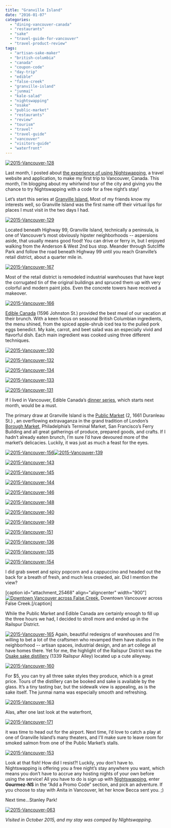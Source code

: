 ```yaml
---
title: "Granville Island"
date: "2016-01-07"
categories: 
  - "dining-vancouver-canada"
  - "restaurants"
  - "sake"
  - "travel-guide-for-vancouver"
  - "travel-product-review"
tags: 
  - "artisan-sake-maker"
  - "british-columbia"
  - "canada"
  - "coupon-code"
  - "day-trip"
  - "edible"
  - "false-creek"
  - "granville-island"
  - "junmai"
  - "kale-salad"
  - "nightswapping"
  - "osake"
  - "public-market"
  - "restaurants"
  - "review"
  - "tourism"
  - "travel"
  - "travel-guide"
  - "vancouver"
  - "visitors-guide"
  - "waterfront"
---
```


[![2015-Vancouver-128](http://s3.amazonaws.com/thegourmez-wpmedia/2016/01/2015-Vancouver-128.jpg)](http://s3.amazonaws.com/thegourmez-wpmedia/2016/01/2015-Vancouver-128.jpg)

Last month, I posted about [the experience of using Nightswapping](http://thegourmez.com/2015/12/07/product-review-nightswapping-a-new-travel-lodging-exchange-site/), a travel website and application, to make my first trip to Vancouver, Canada. This month, I’m blogging about my whirlwind tour of the city and giving you the chance to try Nightswapping with a code for a free night’s stay!

Let’s start this series at [Granville Island.](http://www.granvilleisland.com/) Most of my friends know my interests well, so Granville Island was the first name off their virtual lips for places I must visit in the two days I had.

[![2015-Vancouver-129](http://s3.amazonaws.com/thegourmez-wpmedia/2016/01/2015-Vancouver-129-500x334.jpg)](http://s3.amazonaws.com/thegourmez-wpmedia/2016/01/2015-Vancouver-129.jpg)

Located beneath Highway 99, Granville Island, technically a peninsula, is one of Vancouver’s most obviously hipster neighborhoods -- aspersions aside, that usually means good food! You can drive or ferry in, but I enjoyed walking from the Anderson & West 2nd bus stop. Meander through Sutcliffe Park and follow the road beneath Highway 99 until you reach Granville’s retail district, about a quarter mile in.

[![2015-Vancouver-167](http://s3.amazonaws.com/thegourmez-wpmedia/2016/01/2015-Vancouver-167-500x334.jpg)](http://s3.amazonaws.com/thegourmez-wpmedia/2016/01/2015-Vancouver-167.jpg)

Most of the retail district is remodeled industrial warehouses that have kept the corrugated tin of the original buildings and spruced them up with very colorful and modern paint jobs. Even the concrete towers have received a makeover.

[![2015-Vancouver-166](http://s3.amazonaws.com/thegourmez-wpmedia/2016/01/2015-Vancouver-166-500x291.jpg)](http://s3.amazonaws.com/thegourmez-wpmedia/2016/01/2015-Vancouver-166.jpg)

[Edible Canada](http://www.ediblecanada.com/) (1596 Johnston St.) provided the best meal of our vacation at their brunch. With a keen focus on seasonal British Columbian ingredients, the menu shined, from the spiced apple-shrub iced tea to the pulled pork eggs benedict. My kale, carrot, and beet salad was an especially vivid and flavorful dish. Each main ingredient was cooked using three different techniques.

[![2015-Vancouver-130](http://s3.amazonaws.com/thegourmez-wpmedia/2016/01/2015-Vancouver-130-500x379.jpg)](http://s3.amazonaws.com/thegourmez-wpmedia/2016/01/2015-Vancouver-130.jpg)

[![2015-Vancouver-132](http://s3.amazonaws.com/thegourmez-wpmedia/2016/01/2015-Vancouver-132-334x500.jpg)](http://s3.amazonaws.com/thegourmez-wpmedia/2016/01/2015-Vancouver-132.jpg)

[![2015-Vancouver-134](http://s3.amazonaws.com/thegourmez-wpmedia/2016/01/2015-Vancouver-134-500x334.jpg)](http://s3.amazonaws.com/thegourmez-wpmedia/2016/01/2015-Vancouver-134.jpg)

[![2015-Vancouver-133](http://s3.amazonaws.com/thegourmez-wpmedia/2016/01/2015-Vancouver-133-500x334.jpg)](http://s3.amazonaws.com/thegourmez-wpmedia/2016/01/2015-Vancouver-133.jpg)

[![2015-Vancouver-131](http://s3.amazonaws.com/thegourmez-wpmedia/2016/01/2015-Vancouver-131-500x334.jpg)](http://s3.amazonaws.com/thegourmez-wpmedia/2016/01/2015-Vancouver-131.jpg)

If I lived in Vancouver, Edible Canada’s [dinner series](http://www.ediblecanada.com/tours-and-events/canadian-table-dinners/), which starts next month, would be a must.

The primary draw at Granville Island is the [Public Market](http://granvilleisland.com/public-market) (2, 1661 Duranleau St.) , an overflowing extravaganza in the grand tradition of London’s [Borough Market,](http://thegourmez.com/2010/11/23/london-in-october-2010-part-2-borough-market-the-london-bridge-and-camden-town/) Philadelphia’s Terminal Market, San Francisco’s Ferry Building and all great gatherings of produce, prepared goods, and crafts. If I hadn’t already eaten brunch, I’m sure I’d have devoured more of the market’s delicacies. Luckily, it was just as much a feast for the eyes.

[![2015-Vancouver-156](http://s3.amazonaws.com/thegourmez-wpmedia/2016/01/2015-Vancouver-156-500x334.jpg)](http://s3.amazonaws.com/thegourmez-wpmedia/2016/01/2015-Vancouver-156.jpg)[![2015-Vancouver-139](http://s3.amazonaws.com/thegourmez-wpmedia/2016/01/2015-Vancouver-139-500x334.jpg)](http://s3.amazonaws.com/thegourmez-wpmedia/2016/01/2015-Vancouver-139.jpg)

[![2015-Vancouver-143](http://s3.amazonaws.com/thegourmez-wpmedia/2016/01/2015-Vancouver-143-500x334.jpg)](http://s3.amazonaws.com/thegourmez-wpmedia/2016/01/2015-Vancouver-143.jpg)

[![2015-Vancouver-145](http://s3.amazonaws.com/thegourmez-wpmedia/2016/01/2015-Vancouver-145-500x334.jpg)](http://s3.amazonaws.com/thegourmez-wpmedia/2016/01/2015-Vancouver-145.jpg)

[![2015-Vancouver-144](http://s3.amazonaws.com/thegourmez-wpmedia/2016/01/2015-Vancouver-144-500x334.jpg)](http://s3.amazonaws.com/thegourmez-wpmedia/2016/01/2015-Vancouver-144.jpg)

[![2015-Vancouver-146](http://s3.amazonaws.com/thegourmez-wpmedia/2016/01/2015-Vancouver-146-500x334.jpg)](http://s3.amazonaws.com/thegourmez-wpmedia/2016/01/2015-Vancouver-146.jpg)

[![2015-Vancouver-148](http://s3.amazonaws.com/thegourmez-wpmedia/2016/01/2015-Vancouver-148-500x334.jpg)](http://s3.amazonaws.com/thegourmez-wpmedia/2016/01/2015-Vancouver-148.jpg)

[![2015-Vancouver-140](http://s3.amazonaws.com/thegourmez-wpmedia/2016/01/2015-Vancouver-140-357x500.jpg)](http://s3.amazonaws.com/thegourmez-wpmedia/2016/01/2015-Vancouver-140.jpg)

[![2015-Vancouver-149](http://s3.amazonaws.com/thegourmez-wpmedia/2016/01/2015-Vancouver-149-500x334.jpg)](http://s3.amazonaws.com/thegourmez-wpmedia/2016/01/2015-Vancouver-149.jpg)

[![2015-Vancouver-151](http://s3.amazonaws.com/thegourmez-wpmedia/2016/01/2015-Vancouver-151-500x334.jpg)](http://s3.amazonaws.com/thegourmez-wpmedia/2016/01/2015-Vancouver-151.jpg)

[![2015-Vancouver-136](http://s3.amazonaws.com/thegourmez-wpmedia/2016/01/2015-Vancouver-136-500x334.jpg)](http://s3.amazonaws.com/thegourmez-wpmedia/2016/01/2015-Vancouver-136.jpg)

[![2015-Vancouver-135](http://s3.amazonaws.com/thegourmez-wpmedia/2016/01/2015-Vancouver-135-500x334.jpg)](http://s3.amazonaws.com/thegourmez-wpmedia/2016/01/2015-Vancouver-135.jpg)

[![2015-Vancouver-154](http://s3.amazonaws.com/thegourmez-wpmedia/2016/01/2015-Vancouver-154-500x334.jpg)](http://s3.amazonaws.com/thegourmez-wpmedia/2016/01/2015-Vancouver-154.jpg)

I did grab sweet and spicy popcorn and a cappuccino and headed out the back for a breath of fresh, and much less crowded, air. Did I mention the view?

\[caption id="attachment\_25468" align="aligncenter" width="900"\][![Downtown Vancouver across False Creek.](http://s3.amazonaws.com/thegourmez-wpmedia/2016/01/2015-Vancouver-169-1024x281.jpg)](http://s3.amazonaws.com/thegourmez-wpmedia/2016/01/2015-Vancouver-169.jpg) Downtown Vancouver across False Creek.\[/caption\]

While the Public Market and Edible Canada are certainly enough to fill up the three hours we had, I decided to stroll more and ended up in the Railspur District.

[![2015-Vancouver-165](http://s3.amazonaws.com/thegourmez-wpmedia/2016/01/2015-Vancouver-165-500x334.jpg)](http://s3.amazonaws.com/thegourmez-wpmedia/2016/01/2015-Vancouver-165.jpg) Again, beautiful redesigns of warehouses and I’m willing to bet a lot of the craftsmen who revamped them have studios in the neighborhood -- artisan spaces, industrial design, and an art college all have homes there. Yet for me, the highlight of the Railspur District was the [Osake sake distillery](http://artisansakemaker.com/tastingroom/) (1339 Railspur Alley) located up a cute alleyway.

[![2015-Vancouver-160](http://s3.amazonaws.com/thegourmez-wpmedia/2016/01/2015-Vancouver-160-365x500.jpg)](http://s3.amazonaws.com/thegourmez-wpmedia/2016/01/2015-Vancouver-160.jpg)

For $5, you can try all three sake styles they produce, which is a great price. Tours of the distillery can be booked and sake is available by the glass. It’s a tiny tasting bar, but the sidewalk view is appealing, as is the sake itself. The junmai nama was especially smooth and refreshing.

[![2015-Vancouver-163](http://s3.amazonaws.com/thegourmez-wpmedia/2016/01/2015-Vancouver-163-334x500.jpg)](http://s3.amazonaws.com/thegourmez-wpmedia/2016/01/2015-Vancouver-163.jpg)

Alas, after one last look at the waterfront,

[![2015-Vancouver-171](http://s3.amazonaws.com/thegourmez-wpmedia/2016/01/2015-Vancouver-171-500x334.jpg)](http://s3.amazonaws.com/thegourmez-wpmedia/2016/01/2015-Vancouver-171.jpg)

it was time to head out for the airport. Next time, I’d love to catch a play at one of Granville Island’s many theaters, and I’ll make sure to leave room for smoked salmon from one of the Public Market’s stalls.

[![2015-Vancouver-153](http://s3.amazonaws.com/thegourmez-wpmedia/2016/01/2015-Vancouver-153-500x334.jpg)](http://s3.amazonaws.com/thegourmez-wpmedia/2016/01/2015-Vancouver-153.jpg)

Look at that fish! How did I resist?! Luckily, _you_ don’t have to. Nightswapping is offering you a free night’s stay anywhere you want, which means you don’t have to accrue any hosting nights of your own before using the service! All you have to do is sign up with [Nightswapping](http://nightswapping.com/), enter **Gourmez-NS** in the “Add a Promo Code” section, and pick an adventure. If you choose to stay with Anita in Vancouver, let her know Becca sent you. ;)

Next time…Stanley Park!

[![2015-Vancouver-063](http://s3.amazonaws.com/thegourmez-wpmedia/2016/01/2015-Vancouver-063-500x334.jpg)](http://s3.amazonaws.com/thegourmez-wpmedia/2016/01/2015-Vancouver-063.jpg)

_Visited in October 2015, and my stay was comped by NIghtswapping._
